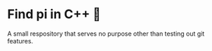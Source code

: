 # Find pi in C++ :pizza:
A small respository that serves no purpose other than testing out git features.